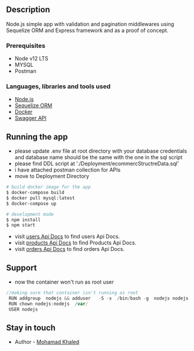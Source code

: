 ## Description
Node.js simple app with validation and pagination middlewares using Sequelize ORM and Express framework and  as a proof of concept.
### Prerequisites  
  
-  Node v12 LTS
-  MYSQL
-  Postman
  ### Languages, libraries and tools used
-   [Node.js](https://nodejs.org/en/)
-   [Sequelize ORM](https://sequelize.org/)
-   [Docker](https://www.docker.com/)
-   [Swagger API](https://swagger.io/)

## Running the app
- please update .env file at root directory with your database credentials and database name should be the same with the one in the sql script
- please find DDL script at './Deployment/ecommercStructreData.sql'
- i have attached postman collection for APIs
- move to Deployment Directory
```bash
# build docker image for the app
$ docker-compose build
$ docker pull mysql:latest
$ docker-compose up

# development mode
$ npm install
$ npm start
```
- visit [users Api Docs](http://localhost:8080/users/api-docs/) to find users Api Docs.
- visit [products Api Docs](http://localhost:8080/products/api-docs/) to find Products Api Docs.
- visit [orders Api Docs](http://localhost:8080/orders/api-docs/) to find orders Api Docs.


## Support

- now the container won't run as root user
```javascript
//making sure that container isn't running as root
 RUN addgroup  nodejs && adduser   -S -s  /bin/bash -g  nodejs nodejs
 RUN chown nodejs:nodejs  /var/
 USER nodejs
```
## Stay in touch

- Author - [Mohamad Khaled](https://www.linkedin.com/in/engmokhaled/)